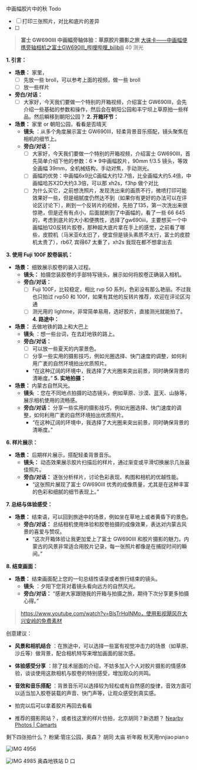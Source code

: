 中画幅胶片中的秋
Todo 
- [ ] 打印三张照片，对比和底片的差异
- [ ] 


> **富士 GW690III 中画幅旁轴体验：草原胶片摄影之旅**
[大徕卡——中画幅便携旁轴相机之富士GW690III\_哔哩哔哩\_bilibili](https://www.bilibili.com/video/BV1EV41177Pi/?spm_id_from=333.337.search-card.all.click&vd_source=8cbf3df49bc9bd05e33e78a3420ceca6)
40 测光

**1. 引言：**
- **场景：** 家里，
	- [ ] 先放一些 broll，可以参考上面的视频，做一些 broll
	- [ ] 放一些样片
- **旁白/对话：**
	- [ ] 大家好，今天我们要做一个特别的开箱视频，介绍富士 GW690III，会先介绍一些基础的参数和操作，然后会在朝阳公园和丰宁坝上草原拍一些样品。然后瞬移到朝阳公园？
**2. 开箱环节：**
- **场景：** 家里 or 朝阳公园，看看是否晴天
    - **镜头** ：从多个角度展示富士 GW690III，轻柔背景音乐搭配，镜头聚焦在相机的细节上。
    - **旁白/对话：** 
	    - [ ] 大家好，今天我们要做一个特别的开箱视频，介绍富士 GW690III，首先简单介绍下他的参数：6 * 9中画幅胶片，90mm f/3.5 镜头，等效全画幅 39mm，全机械结构，手动对焦，手动测光。
	    - [ ] 画幅的优势：中画幅6x9比C画幅大约12.7倍，比全画幅大约5.4倍，中画幅哈苏X2D大约3.3倍，可以那 xh2s，f3hp 做个对比
	    - [ ] 为什么买它，之前想洗照片，发现洗出来的画质不行，微喷打印可能效果好一些，但是细腻度仍然达不到（如果你有更好的办法可以在评论区讨论下），刷到一个反转片的视频，先拍了135，第一次洗出来很惊艳，但是还有有点小，后面就刷到了中画幅的，看了一些 66 645的，考虑到底片的大小和便携性，选择了gw690iii，主要想买一个中画幅拍120反转片胶卷，那种超大底片拿在手上的感觉，之前看了哪些，皮腔机（马米亚6太旧了，便宜但是镜头素质不太行，富士的皮腔机太贵了），rb67, 宾得67 太重了，xh2s 我现在都不想拿出去

**3. 使用 Fuji 100F 胶卷装机：**
- **场景：** 细致展示胶卷的装入过程。
    - **镜头：** 拍摄您装胶卷的手部特写镜头，展示如何将胶卷正确装入相机。
    - **旁白/对话：** 
	    - [ ] Fuji 100F，比较稳定，相比 rvp 50 系列，色彩没有那么艳丽。不过我也只拍过 rvp50 和 100f，如果有其他的反转片推荐，欢迎在评论区沟通
        - [ ] 测光用的 lightme，非常简单易用，选好胶片，直接测光就能拍了。
**4. 路途中：**
- **场景：** 去做地铁的路上和大巴上
    - **镜头** ：想一些台词，在去赶地铁的路上。
    - **旁白/对话：** 
	    - [ ] 可以放一些夏天的内蒙景色。
	    - [ ] 分享一些实用的摄影技巧，例如光圈选择、快门速度的调整，如何利用广袤的自然环境拍出优质照片。
        - “在这种辽阔的环境中，我选择了大光圈来突出前景，同时确保背景的清晰度。”
**5. 实地拍摄：**
- **场景：** 内蒙古自然风光。
    - **镜头** ：您在不同地点拍摄的动态镜头，例如草原、沙漠、蓝天、山脉等，展示相机使用的流畅感。
    - **旁白/对话：** 分享一些实用的摄影技巧，例如光圈选择、快门速度的调整，如何利用广袤的自然环境拍出优质照片。
        - “在这种辽阔的环境中，我选择了大光圈来突出前景，同时确保背景的清晰度。”

**6. 样片展示：**
- **场景：** 后期样片展示，搭配轻柔背景音乐。
    - **镜头：** 动态效果展示胶片扫描后的样片，通过渐变或平滑切换展示几张最佳照片。
    - **旁白/对话：** 逐张分析样片，讨论色彩表现、构图和相机的优越性能。
        - “这张照片展现了富士 GW690III 优秀的成像质量，尤其是在这种丰富的色彩和细腻的细节表现上。”

**7. 总结与体验感受：**
- **场景：** 结束语，可以回到旅途中的场景，例如坐在草地上或者黄昏下的景色。
    - **旁白/对话：** 总结相机使用体验和胶卷拍摄的成像效果，表达对内蒙古风景的喜爱与赞叹。
        - “这次开箱体验让我更加爱上了富士 GW690III 和胶片摄影的魅力。内蒙古的风景非常适合用胶片记录，每一张照片都像是在捕捉时间的瞬间。”

**8. 结束画面：**
- **场景：** 结束画面配上您的一句总结性语录或者旅行结束的镜头。
    - **镜头** ：夕阳下您背对着镜头看向远方的自然风光。
    - **旁白/对话：** “感谢大家跟随我的开箱与拍摄之旅，期待下次分享更多拍摄心得。”

> https://www.youtube.com/watch?v=BlsTrHqlNMo，使用影视飓风在大兴安岭的免费素材

创意建议：

- **风景和相机结合** ：在旅途中，可以选择一些富有视觉冲击力的场景（如草原、沙丘等）做背景，配合相机特写来增加画面的层次感。
- **体验感受分享** ：除了技术层面的介绍，不妨多加入个人对胶片摄影的情感体验，谈谈使用这款相机与胶卷的特别感受，增加观众的共鸣。
- **音效和音乐搭配** ：背景音乐可以选择较为轻松或有自然感的旋律，音效方面可以适当加入胶卷装载的声音、快门声等，让观众感受到真实感。

- 拍完以后可以拿着胶片再回去看看
- 推荐的摄影网站？，或者找这里的样片仿拍，北京胡同？新选题？ [Nearby Photos | Camarts](https://camarts.cn/nearby)

剩下四张拍什么？
粉黛:管庄公园，奥森？
胡同
太庙
祈年殿
秋天用nnjiao pian o

![IMG 4956](https://dvlin-notes-assets.oss-cn-beijing.aliyuncs.com/2024/11/01/DEKglrix2OBEl2yKKecVIMG_4956.jpeg)

![IMG 4985](https://dvlin-notes-assets.oss-cn-beijing.aliyuncs.com/2024/11/01/SVotmAYY9kwzHnp4BlvEIMG_4985.jpeg)
奥森地铁站 D 口
